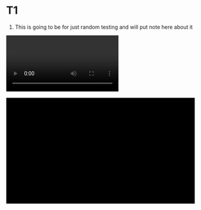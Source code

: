 # T1 

1. This is going to be for just random testing and will put note here about it 

![](/JP1/media/videos/t11/1080p60/SquareToCircle.mp4)

![](./JP1/media/videos/t11/1080p60/SquareToCircle_ManimCE_v0.17.2.gif)